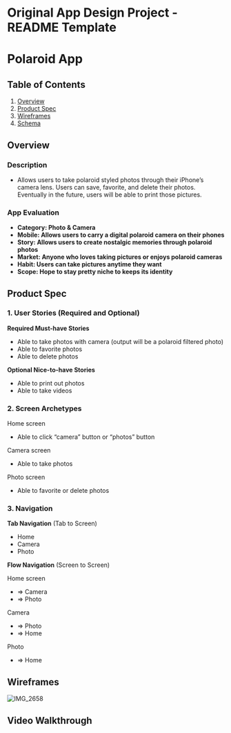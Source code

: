 # Original App Design Project - README Template
# Polaroid App
## Table of Contents

1. [Overview](https://courses.codepath.org/snippets/ios101/readme_templates/capstone_readme#Overview)
2. [Product Spec](https://courses.codepath.org/snippets/ios101/readme_templates/capstone_readme#Product-Spec)
3. [Wireframes](https://courses.codepath.org/snippets/ios101/readme_templates/capstone_readme#Wireframes)
4. [Schema](https://courses.codepath.org/snippets/ios101/readme_templates/capstone_readme#Schema)

## Overview

### **Description**
* Allows users to take polaroid styled photos through their iPhone’s camera lens. Users can save, favorite, and delete their photos. Eventually in the future, users will be able to print those pictures.


### **App Evaluation**
* **Category: Photo & Camera**
* **Mobile: Allows users to carry a digital polaroid camera on their phones**
* **Story: Allows users to create nostalgic memories through polaroid photos**
* **Market: Anyone who loves taking pictures or enjoys polaroid cameras**
* **Habit: Users can take pictures anytime they want**
* **Scope: Hope to stay pretty niche to keeps its identity**



## Product Spec

### **1. User Stories (Required and Optional)**

**Required Must-have Stories**



* Able to take photos with camera (output will be a polaroid filtered photo)
* Able to favorite photos
* Able to delete photos

**Optional Nice-to-have Stories**



* Able to print out photos
* Able to take videos


### **2. Screen Archetypes**

Home screen
* Able to click “camera” button or “photos” button

Camera screen
* Able to take photos

Photo screen
* Able to favorite or delete photos


### **3. Navigation**

**Tab Navigation** (Tab to Screen)
* Home
* Camera
* Photo

**Flow Navigation** (Screen to Screen)

Home screen
* => Camera
* => Photo

Camera
* => Photo
* => Home

Photo
* => Home



## Wireframes
![IMG_2658](https://github.com/YoungMo18/PolaroidApp/assets/97260958/8ae98e8f-da59-4ac5-9c3e-016eeeaabdb3)

## Video Walkthrough



